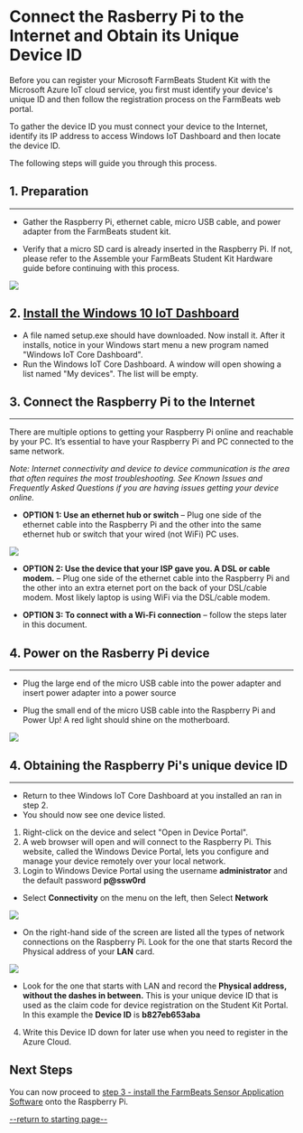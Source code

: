 Connect the Rasberry Pi to the Internet and Obtain its Unique Device ID
=============================

Before you can register your Microsoft FarmBeats Student Kit with the Microsoft Azure IoT cloud service, you first must identify your
device's unique ID and then follow the registration process on the FarmBeats web
portal.

To gather the device ID you must connect your device to the Internet, identify
its IP address to access Windows IoT Dashboard and then locate the device ID.

The following steps will guide you through this process.

## 1. Preparation
-----------

-   Gather the Raspberry Pi, ethernet cable, micro USB cable, and power adapter
    from the FarmBeats student kit.

-   Verify that a micro SD card is already inserted in the Raspberry Pi. If not,
    please refer to the Assemble your FarmBeats Student Kit Hardware guide
    before continuing with this process.

![](media/c610a04f4848eca9a1f43db8e611cc4a.png)

## 2. [Install the Windows 10 IoT Dashboard](http://go.microsoft.com/fwlink/?LinkID=708576)

- A file named setup.exe should have downloaded. Now install it. After it installs, notice in your Windows start menu a new program named "Windows IoT Core Dashboard".
- Run the Windows IoT Core Dashboard. A window will open showing a list named "My devices". The list will be empty.
 
## 3. Connect the Raspberry Pi to the Internet
--------------------------

There are multiple options to getting your Raspberry Pi online and reachable by
your PC. It’s essential to have your Raspberry Pi and PC connected to the same
network.

*Note: Internet connectivity and device to device communication is the area that
often requires the most troubleshooting. See Known Issues and Frequently Asked
Questions if you are having issues getting your device online.*

-   **OPTION 1: Use an ethernet hub or switch** – Plug one side of the ethernet cable into
    the Raspberry Pi and the other into the same ethernet hub or switch that
    your wired (not WiFi) PC uses. 

![](media/75e575255504adca7f94b162988289f7.png)

-   **OPTION 2: Use the device that your ISP gave you. A DSL or cable modem.** – Plug one side of the ethernet cable into
    the Raspberry Pi and the other into an extra eternet port on the back of your DSL/cable modem. Most likely laptop is using WiFi via the DSL/cable modem. 

-   **OPTION 3: To connect with a Wi-Fi connection** – follow the steps later in this
    document.


## 4. Power on the Rasberry Pi device
--------------------

-   Plug the large end of the micro USB cable into the power adapter and insert
    power adapter into a power source

-   Plug the small end of the micro USB cable into the Raspberry Pi and Power
    Up! A red light should shine on the motherboard.

![](media/d21ffa84ab8122ea6453101970a803a3.png)

## 4. Obtaining the Raspberry Pi's unique device ID
--------------------
- Return to thee Windows IoT Core Dashboard at you installed an ran in step 2. 
- You should now see one device listed.

1. Right-click on the device and select "Open in Device Portal".
2. A web browser will open and will connect to the Raspberry Pi. This website, called the Windows Device
    Portal, lets you configure and manage your device remotely over your local
    network.
3. Login to Windows Device Portal using the username **administrator** and the
    default password
    **p\@ssw0rd**

-   Select **Connectivity** on the menu on the left, then Select **Network**

![](media/ff0b13a743e48640294ac95382bded13.png)

-   On the right-hand side of the screen are listed all the types of network
    connections on the Raspberry Pi. Look for the one that starts Record the
    Physical address of your **LAN** card.

![](media/8ab91e1fd79ce95e31b7d0c8f64f4b1e.png)

-   Look for the one that starts with LAN and record the **Physical address,
    without the dashes in between.** This is your unique device ID that is used
    as the claim code for device registration on the Student Kit Portal. In this
    example the **Device ID** is **b827eb653aba**

4. Write this Device ID down for later use when you need to register in the Azure Cloud.


Next Steps
----------

You can now proceed to [step 3 - install the FarmBeats Sensor Application Software](https://github.com/richstep/studentkit/blob/master/Indoor-m1/3_Install_the_FarmBeats_Sensor_Application_Software.md) onto the
Raspberry Pi.

[--return to starting page--](https://github.com/richstep/studentkit/blob/master/Indoor-m1/readme.md)
